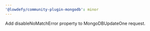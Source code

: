 ```yaml
---
'@lowdefy/community-plugin-mongodb': minor
---
```


Add disableNoMatchError property to MongoDBUpdateOne request.
